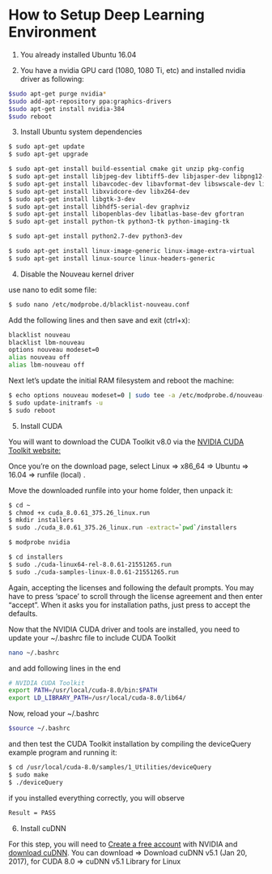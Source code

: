 # How to Setup Deep Learning Environment

1) You already installed Ubuntu 16.04 

2) You have a nvidia GPU card (1080, 1080 Ti, etc) and installed nvidia driver as following: 
```bash
$sudo apt-get purge nvidia*
$sudo add-apt-repository ppa:graphics-drivers
$sudo apt-get install nvidia-384
$sudo reboot
```
3) Install Ubuntu system dependencies
```bash
$ sudo apt-get update
$ sudo apt-get upgrade

$ sudo apt-get install build-essential cmake git unzip pkg-config
$ sudo apt-get install libjpeg-dev libtiff5-dev libjasper-dev libpng12-dev
$ sudo apt-get install libavcodec-dev libavformat-dev libswscale-dev libv4l-dev
$ sudo apt-get install libxvidcore-dev libx264-dev
$ sudo apt-get install libgtk-3-dev
$ sudo apt-get install libhdf5-serial-dev graphviz
$ sudo apt-get install libopenblas-dev libatlas-base-dev gfortran
$ sudo apt-get install python-tk python3-tk python-imaging-tk

$ sudo apt-get install python2.7-dev python3-dev

$ sudo apt-get install linux-image-generic linux-image-extra-virtual
$ sudo apt-get install linux-source linux-headers-generic

```

4) Disable the Nouveau kernel driver

use nano to edit some file: 
```bash
$ sudo nano /etc/modprobe.d/blacklist-nouveau.conf
```
Add the following lines and then save and exit (ctrl+x):
```bash
blacklist nouveau
blacklist lbm-nouveau
options nouveau modeset=0
alias nouveau off
alias lbm-nouveau off
```


Next let’s update the initial RAM filesystem and reboot the machine:
```bash
$ echo options nouveau modeset=0 | sudo tee -a /etc/modprobe.d/nouveau-kms.conf
$ sudo update-initramfs -u
$ sudo reboot
```


5) Install CUDA 

You will want to download the CUDA Toolkit v8.0 via the [NVIDIA CUDA Toolkit website:](https://developer.nvidia.com/cuda-80-ga2-download-archive)

Once you’re on the download page, select Linux => x86_64 => Ubuntu => 16.04 => runfile (local) .

Move the downloaded runfile into your home folder, then unpack it:
```bash
$ cd ~ 
$ chmod +x cuda_8.0.61_375.26_linux.run
$ mkdir installers
$ sudo ./cuda_8.0.61_375.26_linux.run -extract=`pwd`/installers

$ modprobe nvidia

$ cd installers
$ sudo ./cuda-linux64-rel-8.0.61-21551265.run
$ sudo ./cuda-samples-linux-8.0.61-21551265.run
```

Again, accepting the licenses and following the default prompts. 
You may have to press ‘space’ to scroll through the license agreement and then enter “accept”. 
When it asks you for installation paths, just press <enter>  to accept the defaults.


Now that the NVIDIA CUDA driver and tools are installed, you need to update your ~/.bashrc  file to include CUDA Toolkit
```bash
nano ~/.bashrc
```
and add following lines in the end
```bash
# NVIDIA CUDA Toolkit
export PATH=/usr/local/cuda-8.0/bin:$PATH
export LD_LIBRARY_PATH=/usr/local/cuda-8.0/lib64/
```

Now, reload your ~/.bashrc 
```bash
$source ~/.bashrc
```
and then test the CUDA Toolkit installation by compiling the deviceQuery  example program and running it:
```bash
$ cd /usr/local/cuda-8.0/samples/1_Utilities/deviceQuery
$ sudo make
$ ./deviceQuery
```
if you installed everything correctly, you will observe 
```bash
Result = PASS
```

6) Install cuDNN

For this step, you will need to [Create a free account](https://developer.nvidia.com/developer-program) with NVIDIA and [download cuDNN](https://developer.nvidia.com/cudnn).
You can download => Download cuDNN v5.1 (Jan 20, 2017), for CUDA 8.0 => cuDNN v5.1 Library for Linux



